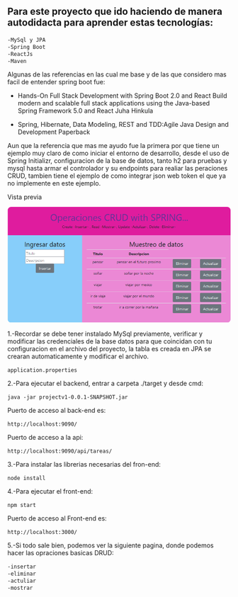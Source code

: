 ## Para este proyecto que ido haciendo de manera autodidacta para aprender estas tecnologías:
	-MySql y JPA
	-Spring Boot
	-ReactJs
	-Maven


Algunas de las referencias en las cual me base y de las que considero mas facil de entender spring boot fue:

- Hands-On Full Stack Development with Spring Boot 2.0 and React
Build modern and scalable full stack applications using the Java-based Spring Framework 5.0 and React
Juha Hinkula

- Spring, Hibernate, Data Modeling, REST and TDD:Agile Java Design and Development Paperback

Aun que la referencia que mas me ayudo fue la primera por que tiene un ejemplo muy claro de como iniciar el entorno de desarrollo, desde el uso de Spring Initializr, configuracion de la base de datos, tanto h2 para pruebas y mysql hasta armar el controlador y su endpoints para realiar las peraciones CRUD, tambien tiene el ejemplo de como integrar json web token el que ya no implemente en este ejemplo.



Vista previa

![alt text](https://github.com/Eduardishion/todoAppEnSpringReactJsMySqlJpaMaven/blob/master/preview.png)


1.-Recordar se debe tener instalado MySql previamente, verificar y modificar las credenciales de la base datos para que coincidan con tu configuracion en el archivo del proyecto, la tabla es creada en JPA se crearan automaticamente y modificar el archivo.

	application.properties

2.-Para ejecutar el backend, entrar a carpeta ./target y desde cmd: 

	java -jar projectv1-0.0.1-SNAPSHOT.jar

Puerto de acceso al back-end es:

	http://localhost:9090/

Puerto de acceso a la api: 

	http://localhost:9090/api/tareas/

3.-Para instalar las librerias necesarias del fron-end: 

	node install

4.-Para ejecutar el front-end:

	npm start

Puerto de acceso al Front-end es:

	http://localhost:3000/


5.-Si todo sale bien, podemos ver la siguiente pagina, donde podemos hacer las opraciones basicas DRUD:
	
	-insertar
	-eliminar
	-actuliar 
	-mostrar

